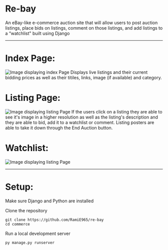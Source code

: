 # Re-bay
An eBay-like e-commerce auction site that will allow users to post auction listings, place bids on listings, comment on those listings, and add listings to a “watchlist" built using Django

---

# Index Page:
![Image displaying index Page](https://cdn.discordapp.com/attachments/870569990473015326/1061858806121902210/image.png)
Displays live listings and their current bidding prices as well as their titiles, links, image (if available) and category.

# Listing Page: 
![Image displaying listing Page](https://cdn.discordapp.com/attachments/870569990473015326/1061869230666022931/image.png)
If the users click on a listing they are able to see it's image in a higher resolution as well as the listing's description and they are able to bid, add it to a watchlist or comment. Listing posters are able to take it down through the End Auction button. 

# Watchlist: 
![Image displaying listing Page](https://cdn.discordapp.com/attachments/870569990473015326/1061858889949249656/image.png)

--- 
# Setup: 
Make sure Django and Python are installed

Clone the repository 
```
git clone https://github.com/RamiE965/re-bay
cd commerce
```

Run a local development server
```
py manage.py runserver
```
